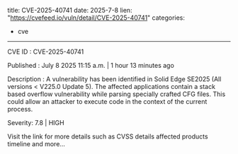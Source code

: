  
title: CVE-2025-40741
date: 2025-7-8
lien: "https://cvefeed.io/vuln/detail/CVE-2025-40741"
categories:
  - cve
---

CVE ID : CVE-2025-40741

Published :  July 8
2025
11:15 a.m. | 1 hour
13 minutes ago

Description : A vulnerability has been identified in Solid Edge SE2025 (All versions < V225.0 Update 5). The affected applications contain a stack based overflow vulnerability while parsing specially crafted CFG files.
This could allow an attacker to execute code in the context of the current process.

Severity: 7.8 | HIGH

Visit the link for more details
such as CVSS details
affected products
timeline
and more...
